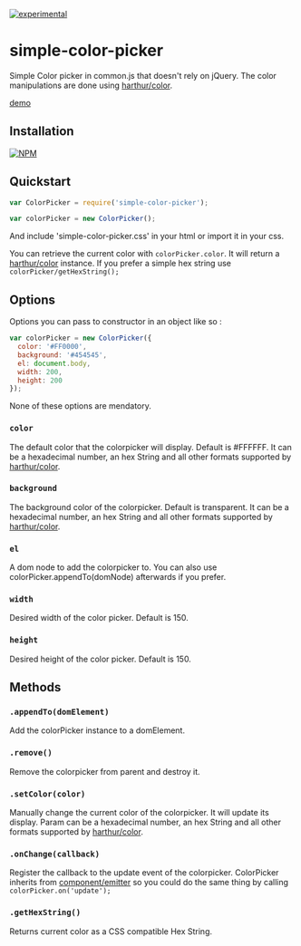 [![experimental](http://badges.github.io/stability-badges/dist/experimental.svg)](http://github.com/badges/stability-badges)

# simple-color-picker

Simple Color picker in common.js that doesn't rely on jQuery. The color manipulations are done using [harthur/color](https://github.com/harthur/color).

[demo](http://superguigui.github.io/simple-color-picker)

## Installation
[![NPM](https://nodei.co/npm/simple-color-picker.png)](https://nodei.co/npm/simple-color-picker/)

## Quickstart
```javascript
var ColorPicker = require('simple-color-picker');

var colorPicker = new ColorPicker();
```

And include 'simple-color-picker.css' in your html or import it in your css.


You can retrieve the current color with `colorPicker.color`. It will return a [harthur/color](https://github.com/harthur/color) instance. If you prefer a simple hex string use `colorPicker/getHexString();`

## Options
Options you can pass to constructor in an object like so :
```javascript
var colorPicker = new ColorPicker({
  color: '#FF0000',
  background: '#454545',
  el: document.body,
  width: 200,
  height: 200
});
```

None of these options are mendatory.

### `color`
The default color that the colorpicker will display. Default is #FFFFFF. It can be a hexadecimal number, an hex String and all other formats supported by [harthur/color](https://github.com/harthur/color).

### `background`
The background color of the colorpicker. Default is transparent. It can be a hexadecimal number, an hex String and all other formats supported by [harthur/color](https://github.com/harthur/color).

### `el`
A dom node to add the colorpicker to. You can also use colorPicker.appendTo(domNode) afterwards if you prefer.

### `width`
Desired width of the color picker. Default is 150.

### `height`
Desired height of the color picker. Default is 150.

## Methods

### `.appendTo(domElement)`
Add the colorPicker instance to a domElement.

### `.remove()`
Remove the colorpicker from parent and destroy it.

### `.setColor(color)`
Manually change the current color of the colorpicker. It will update its display. Param can be a hexadecimal number, an hex String and all other formats supported by [harthur/color](https://github.com/harthur/color).

### `.onChange(callback)`
Register the callback to the update event of the colorpicker. ColorPicker inherits from [component/emitter](https://github.com/component/emitter) so you could do the same thing by calling `colorPicker.on('update');`

### `.getHexString()`
Returns current color as a CSS compatible Hex String.
